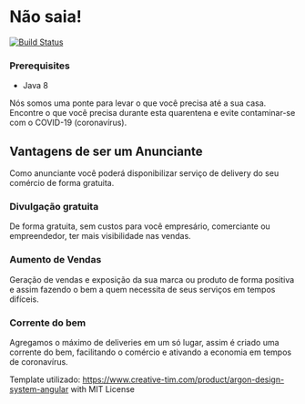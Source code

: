 # Não saia!

[![Build Status](https://travis-ci.com/isaiastavares/nao-saia-backend.svg?branch=master)](https://travis-ci.com/isaiastavares/nao-saia-backend)

### Prerequisites

* Java 8


Nós somos uma ponte para levar o que você precisa até a sua casa.
Encontre o que você precisa durante esta quarentena e evite contaminar-se com o COVID-19 (coronavírus).

## Vantagens de ser um Anunciante
Como anunciante você poderá disponibilizar serviço de delivery do seu comércio de forma gratuita.

### Divulgação gratuita
De forma gratuita, sem custos para você empresário, comerciante ou empreendedor, ter mais visibilidade nas vendas.

### Aumento de Vendas
Geração de vendas e exposição da sua marca ou produto de forma positiva e assim fazendo o bem a quem necessita de seus serviços em tempos difíceis.

### Corrente do bem
Agregamos o máximo de deliveries em um só lugar, assim é criado uma corrente do bem, facilitando o comércio e ativando a economia em tempos de coronavírus.

Template utilizado: https://www.creative-tim.com/product/argon-design-system-angular with MIT License
